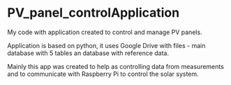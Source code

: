 # PV_panel_controlApplication
My code with application created to control and manage PV panels. 

Application is based on python, it uses Google Drive with files - main database with 5 tables an database with reference data.

Mainly this app was created to help as controlling data from measurements and to communicate with Raspberry Pi to control the solar system. 
